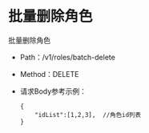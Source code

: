 # 批量删除角色
批量删除角色

- Path：/v1/roles/batch-delete

- Method：DELETE

- 请求Body参考示例：

  ```
  {
      "idList":[1,2,3],  //角色id列表
  }  